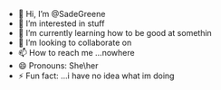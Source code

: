 - 👋 Hi, I’m @SadeGreene
- 👀 I’m interested in stuff
- 🌱 I’m currently learning how to be good at somethin
- 💞️ I’m looking to collaborate on 
- 📫 How to reach me ...nowhere
- 😄 Pronouns: She\her
- ⚡ Fun fact: ...i have no idea what im doing

<!---
SadeGreene/SadeGreene is a ✨ special ✨ repository because its `README.md` (this file) appears on your GitHub profile.
You can click the Preview link to take a look at your changes.
--->

